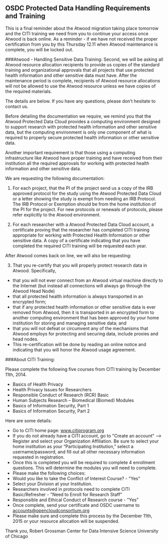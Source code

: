 ## OSDC Protected Data Handling Requirements and Training
This is a final reminder about the Atwood migration taking place tomorrow and the CITI training we need from you to continue your access once Atwood is back online.    As a reminder - if we have not received the proper certification from you by this Thursday 12.11 when Atwood maintenance is complete, you will be locked out.  

###Atwood - Handling Sensitive Data Training:
Second, we will be asking all Atwood resource allocation recipients to provide us copies of the standard training and organizational approvals that all projects that use protected health information and other sensitive data must have.   After the maintenance period is complete, recipients of Atwood resource allocations will not be allowed to use the Atwood resource unless we have copies of the required materials.
 
The details are below.   If you have any questions, please don’t hesitate to contact us.
 
Before detailing the documentation we require, we remind you that the Atwood Protected Data Cloud provides a computing environment designed to support research with protected health information and other sensitive data, but the computing environment is only one component of what is required to properly secure protected health information or other sensitive data.  
 
Another important requirement is that those using a computing infrastructure like Atwood have proper training and have received from their institution all the required approvals for working with protected health information and other sensitive data.  
 
We are requesting the following documentation:
 
1. For each project, that the PI of the project send us a copy of the IRB approved protocol for the study using the Atwood Protected Data Cloud or a letter showing the study is exempt from needing an IRB Protocol.   The IRB Protocol or Exemption should be from the home institution of the PI for the project.   For new protocols or renewals of protocols, please refer explicitly to the Atwood environment.
 
2. For each researcher with a Atwood Protected Data Cloud account, a certificate proving that the researcher has completed CITI training appropriate for working with Protected Health Information or other sensitive data.  A copy of a certificate indicating that you have completed the required CITI training will be requested each year.  
 
After Atwood comes back on line, we will also be requesting:
 
3. That you re-certify that you will properly protect research data in Atwood.  Specifically,
  
  - that you will not ever connect from an Atwood virtual machine directly to the Internet (but instead all connections will always go through the Atwood Head Node)
  - that all protected health information is always transported in an encrypted form; 
  - that if any protected health information or other sensitive data is ever removed from Atwood, then it is transported in an encrypted form to another computing environment that has been approved by your home institution for storing and managing sensitive data; and 
  - that you will not defeat or circumvent any of the mechanisms that Atwood employs for protecting and securing data, include proxies and head nodes.  
  - This re-certification will be done by reading an online notice and indicating that you will honor the Atwood usage agreement.
 
###About CITI Training:
 
Please complete the following five courses from CITI training by December 11th, 2014. 

- Basics of Health Privacy
- Health Privacy Issues for Researchers
- Responsible Conduct of Research (RCR) Basic
- Human Subjects Research – Biomedical (Biomed) Modules
- Basics of Information Security, Part 1
- Basics of Information Security, Part 2

Here are some details:
- Go to CITI home page: www.citiprogram.org
- If you do not already have a CITI account, go to "Create an account" --> Register and select your Organization Affiliation.  Be sure to select your home institution as your “Participating Institution,” select a username/password, and fill out all other necessary information requested in registration. 
- Once this is completed you will be required to complete 4 enrollment questions. This will determine the modules you will need to complete.  
- Please make the following choices:
- Would you like to take the Conflict of Interest Course? - "Yes"
- Select your Division at your Institution.
- Researchers involved in protocols need to complete CITI Basic/Refresher - "Need to Enroll for Research Staff"
- Responsible and Ethical Conduct of Research course - "Yes"
- Once complete, send your certificate and OSDC username to accounts@opencloudconsortium.org
- Please make sure and complete this process by the December 11th, 2015 or your resource allocation will be suspended.
 
Thank you,
Robert Grossman
Center for Data Intensive Science
University of Chicago
